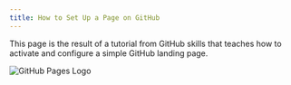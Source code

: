 ```yaml
---
title: How to Set Up a Page on GitHub
---
```


This page is the result of a tutorial from GitHub skills that teaches how to activate and configure a simple GitHub landing page.

![GitHub Pages Logo](https://miro.medium.com/v2/resize:fit:1400/format:webp/1*pAuyYpLxAkrfmBt5iFyLRQ.png)

